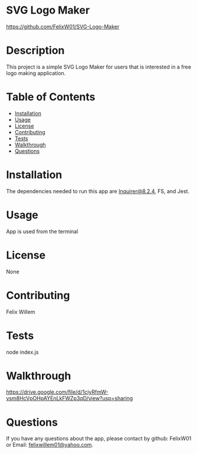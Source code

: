    # SVG Logo Maker
  https://github.com/FelixW01/SVG-Logo-Maker 
  # Description
  This project is a simple SVG Logo Maker for users that is interested in a free logo making application.
  # Table of Contents
  * [Installation](#installation)
  * [Usage](#usage)
  * [License](#license)
  * [Contributing](#contributing)
  * [Tests](#tests)
  * [Walkthrough](#walkthrough)
  * [Questions](#questions)
  # Installation
  The dependencies needed to run this app are Inquirer@8.2.4, FS, and Jest.
  # Usage
  App is used from the terminal
  # License
  None
  # Contributing
  Felix Willem
  # Tests
  node index.js
  # Walkthrough
  https://drive.google.com/file/d/1ciyRfmW-vsm8HcVpOHpAYEnLkFWZp3qD/view?usp=sharing
  # Questions
  If you have any questions about the app, please contact by github: FelixW01 or Email: felixwillem01@yahoo.com. 
